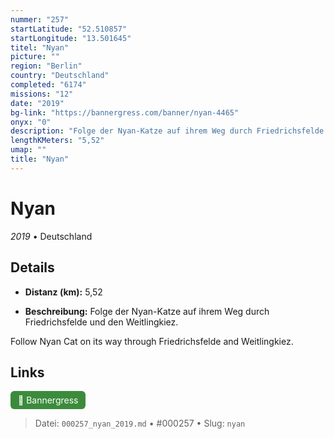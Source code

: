```yaml
---
nummer: "257"
startLatitude: "52.510857"
startLongitude: "13.501645"
titel: "Nyan"
picture: ""
region: "Berlin"
country: "Deutschland"
completed: "6174"
missions: "12"
date: "2019"
bg-link: "https://bannergress.com/banner/nyan-4465"
onyx: "0"
description: "Folge der Nyan-Katze auf ihrem Weg durch Friedrichsfelde und den Weitlingkiez.\n\nFollow Nyan Cat on its way through Friedrichsfelde and Weitlingkiez."
lengthKMeters: "5,52"
umap: ""
title: "Nyan"
---
```

# Nyan

*2019* • Deutschland



## Details
- **Distanz (km):** 5,52



- **Beschreibung:** Folge der Nyan-Katze auf ihrem Weg durch Friedrichsfelde und den Weitlingkiez.

Follow Nyan Cat on its way through Friedrichsfelde and Weitlingkiez.


## Links
<div style="margin-top: 0.5em;">
<a href="https://bannergress.com/banner/nyan-4465" target="_blank" style="display:inline-block;margin-right:8px;padding:6px 12px;background-color:#3c8b3c;color:white;text-decoration:none;border-radius:6px;">🔗 Bannergress</a>

</div>


> Datei: `000257_nyan_2019.md` • #000257 • Slug: `nyan`
